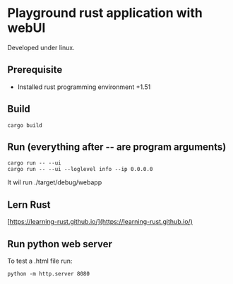 # Playground rust application with webUI
Developed under linux.

## Prerequisite
- Installed rust programming environment +1.51

## Build

```
cargo build
```

## Run (everything after -- are program arguments)
```
cargo run -- --ui
cargo run -- --ui --loglevel info --ip 0.0.0.0
```
It wil run ./target/debug/webapp

## Lern Rust
[https://learning-rust.github.io/](https://learning-rust.github.io/)

## Run python web server

To test a .html file run:
```
python -m http.server 8080
```
